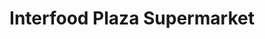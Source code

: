---
title: "Interfood Plaza Supermarket"
url: /wendell/interfood-plaza-supermarket/
shop: Supermarkt
---